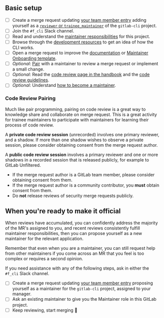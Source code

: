 <!--
  Update the title of this issue to: Maintainer Onboarding - [full name]
-->

## Basic setup

<!--- XXX: Is being a reviewer optional or mandatory? --->
- [ ] Create a merge request updating [your team member entry](https://gitlab.com/gitlab-com/www-gitlab-com/blob/master/doc/team_database.md) adding yourself as a [`reviewer` or `trainee_maintainer`](https://handbook.gitlab.com/handbook/engineering/workflow/code-review/#learning-to-be-a-maintainer) of the `gitlab-cli` project.
- [ ] Join the `#f_cli` Slack channel.
- [ ] Read and understand the [maintainer responsibilities](../../docs/maintainer.md) for this project.
- [ ] Browse through the [development resources](../../docs/development_process.md) to get an idea of how the CLI works.
- [ ] Open a merge request to improve the [documentation](../../docs) or [Maintainer Onboarding template](../../.gitlab/issue_templates/Maintainer%20Onboarding.md).
- [ ] _Optional_: [Pair](#code-review-pairing) with a maintainer to review a merge request or implement a small change.
- [ ] _Optional_: Read the [code review page in the handbook](https://about.gitlab.com/handbook/engineering/workflow/code-review/) and the [code review guidelines](https://docs.gitlab.com/ee/development/code_review.html).
- [ ] _Optional_: Understand [how to become a maintainer](https://about.gitlab.com/handbook/engineering/workflow/code-review/#how-to-become-a-project-maintainer).

### Code Review Pairing

Much like pair programming, pairing on code review is a great way to knowledge share and collaborate on merge request. This is a great activity for trainee maintainers to participate with maintainers for learning their process of code review.

A **private code review session** (unrecorded) involves one primary reviewer, and a shadow. If more than one shadow wishes to observe a private session, please consider obtaining consent from the merge request author.

A **public code review session** involves a primary reviewer and one or more shadows in a recorded session that is released publicly, for example to GitLab Unfiltered.

- If the merge request author is a GitLab team member, please consider obtaining consent from them.
- If the merge request author is a community contributor, you **must** obtain consent from them.
- Do **not** release reviews of security merge requests publicly.

## When you're ready to make it official

When reviews have accumulated, you can confidently address the majority of the MR's assigned to you,
and recent reviews consistently fulfill maintainer responsibilities, then you can propose yourself as a new maintainer
for the relevant application.

Remember that even when you are a maintainer, you can still request help from other maintainers if you come across an MR
that you feel is too complex or requires a second opinion.

If you need assistance with any of the following steps, ask in either the `#f_cli` Slack channel.

- [ ] Create a merge request updating [your team member entry](https://gitlab.com/gitlab-com/www-gitlab-com/blob/master/doc/team_database.md) proposing yourself as a maintainer for the `gitlab-cli` project, assigned to your manager.
- [ ] Ask an existing maintainer to give you the Maintainer role in this GitLab project.
- [ ] Keep reviewing, start merging :metal:
